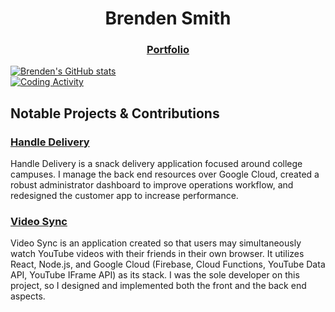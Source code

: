 # <div align="center">Brenden Smith</div>
<h3 align='center'>
  <a href="https://brenden-smith.com">Portfolio</a>
</h3>

[![Brenden's GitHub stats](https://github-readme-stats.vercel.app/api?username=Brenden-Smith&count_private=true)](https://github.com/anuraghazra/github-readme-stats)  
[![Coding Activity](https://github-readme-stats.vercel.app/api/wakatime?username=@brendensmith&langs_count=5&layout=default&custom_title=Activity%20Since%20April.%202023&range=all_time)]([https://github.com/Brenden-Smith](https://wakatime.com/@brendensmith))

## Notable Projects & Contributions

### [Handle Delivery](https://handledelivery.com)

Handle Delivery is a snack delivery application focused around college campuses. I manage the back end resources over Google Cloud, created a robust administrator dashboard to improve operations workflow, and redesigned the customer app to increase performance.

### [Video Sync](https://github.com/Brenden-Smith/Video-Sync)
Video Sync is an application created so that users may simultaneously watch YouTube videos with their friends in their own browser. It utilizes React, Node.js, and Google Cloud (Firebase, Cloud Functions, YouTube Data API, YouTube IFrame API) as its stack. I was the sole developer on this project, so I designed and implemented both the front and the back end aspects.
